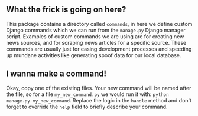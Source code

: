 ## What the frick is going on here?

This package contains a directory called `commands`, in here we define custom Django commands which we can run from the `manage.py` Django manager script. Examples of custom commands we are using are for creating new news sources, and for scraping news articles for a specific source. These commands are usually just for easing development processes and speeding up mundane activities like generating spoof data for our local database.

## I wanna make a command!
Okay, copy one of the existing files. Your new command will be named after the file, so for a file `my_new_command.py` we would run it with: `python manage.py my_new_command`. Replace the logic in the `handle` method and don't forget to override the `help` field to briefly describe your command.